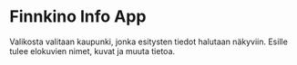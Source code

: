 # Finnkino Info App

Valikosta valitaan kaupunki, jonka esitysten tiedot halutaan näkyviin. Esille tulee elokuvien nimet, kuvat ja muuta tietoa.

